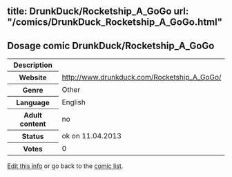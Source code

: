 title: DrunkDuck/Rocketship_A_GoGo
url: "/comics/DrunkDuck_Rocketship_A_GoGo.html"
---
Dosage comic DrunkDuck/Rocketship_A_GoGo
-----------------------------------------

<table class="comicinfo">
<tr>
<th>Description</th><td></td>
</tr>
<tr>
<th>Website</th><td><a href="http://www.drunkduck.com/Rocketship_A_GoGo/">http://www.drunkduck.com/Rocketship_A_GoGo/</a></td>
</tr>
<tr>
<th>Genre</th><td>Other</td>
</tr>
<tr>
<th>Language</th><td>English</td>
</tr>
<tr>
<th>Adult content</th><td>no</td>
</tr>
<tr>
<th>Status</th><td>ok on 11.04.2013</td>
</tr>
<tr>
<th>Votes</th><td>0</div></td>
</tr>
</table>

[Edit this info](/comics/DrunkDuck_Rocketship_A_GoGo_edit.html) or go back to the [comic list](../comic-index.html).
